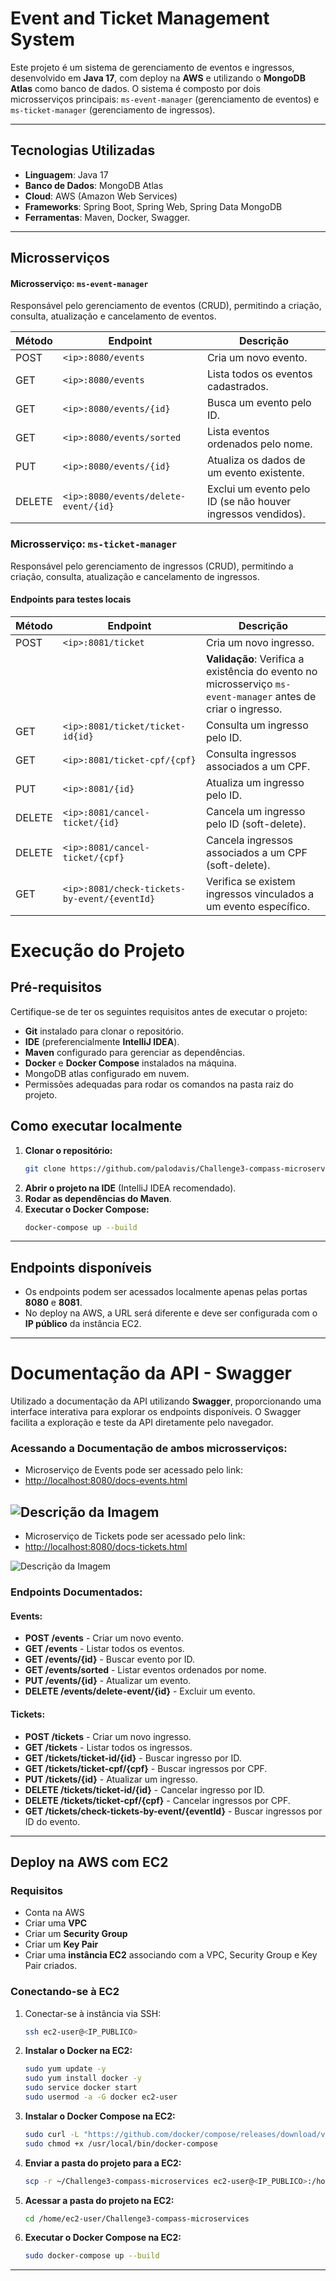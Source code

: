 # Event and Ticket Management System

Este projeto é um sistema de gerenciamento de eventos e ingressos, desenvolvido em **Java 17**, com deploy na **AWS** e utilizando o **MongoDB Atlas** como banco de dados. O sistema é composto por dois microsserviços principais: `ms-event-manager` (gerenciamento de eventos) e `ms-ticket-manager` (gerenciamento de ingressos).

---

## Tecnologias Utilizadas

- **Linguagem**: Java 17
- **Banco de Dados**: MongoDB Atlas
- **Cloud**: AWS (Amazon Web Services)
- **Frameworks**: Spring Boot, Spring Web, Spring Data MongoDB
- **Ferramentas**: Maven, Docker, Swagger.

---

## Microsserviços


#### **Microsserviço: `ms-event-manager`**

Responsável pelo gerenciamento de eventos (CRUD), permitindo a criação, consulta, atualização e cancelamento de eventos.

| Método | Endpoint                                | Descrição                                                                 |
|--------|-----------------------------------------|---------------------------------------------------------------------------|
| POST   | `<ip>:8080/events`                      | Cria um novo evento.                                                     |
| GET    | `<ip>:8080/events`                      | Lista todos os eventos cadastrados.                                      |
| GET    | `<ip>:8080/events/{id}`                 | Busca um evento pelo ID.                                                 |
| GET    | `<ip>:8080/events/sorted`               | Lista eventos ordenados pelo nome.                                       |
| PUT    | `<ip>:8080/events/{id}`                 | Atualiza os dados de um evento existente.                                |
| DELETE | `<ip>:8080/events/delete-event/{id}`    | Exclui um evento pelo ID (se não houver ingressos vendidos).             |

### **Microsserviço: `ms-ticket-manager`**

Responsável pelo gerenciamento de ingressos (CRUD), permitindo a criação, consulta, atualização e cancelamento de ingressos.

#### Endpoints para testes locais 

| Método | Endpoint                                | Descrição                                                                 |
|--------|-----------------------------------------|---------------------------------------------------------------------------|
| POST   | `<ip>:8081/ticket`                      | Cria um novo ingresso.                                                   |
|        |                                         | **Validação**: Verifica a existência do evento no microsserviço `ms-event-manager` antes de criar o ingresso. |
| GET    | `<ip>:8081/ticket/ticket-id{id}`        | Consulta um ingresso pelo ID.                                            |
| GET    | `<ip>:8081/ticket-cpf/{cpf}`            | Consulta ingressos associados a um CPF.                                  |
| PUT    | `<ip>:8081/{id}`          | Atualiza um ingresso pelo ID.                                            |
| DELETE | `<ip>:8081/cancel-ticket/{id}`          | Cancela um ingresso pelo ID (soft-delete).                               |
| DELETE | `<ip>:8081/cancel-ticket/{cpf}`         | Cancela ingressos associados a um CPF (soft-delete).                     |
| GET    | `<ip>:8081/check-tickets-by-event/{eventId}`| Verifica se existem ingressos vinculados a um evento específico.       |

# Execução do Projeto

## Pré-requisitos

Certifique-se de ter os seguintes requisitos antes de executar o projeto:

- **Git** instalado para clonar o repositório.
- **IDE** (preferencialmente **IntelliJ IDEA**).
- **Maven** configurado para gerenciar as dependências.
- **Docker** e **Docker Compose** instalados na máquina.
- MongoDB atlas configurado em nuvem.
- Permissões adequadas para rodar os comandos na pasta raiz do projeto.

## Como executar localmente

1. **Clonar o repositório:**
   ```bash
   git clone https://github.com/palodavis/Challenge3-compass-microservices.git
   ```
2. **Abrir o projeto na IDE** (IntelliJ IDEA recomendado).
3. **Rodar as dependências do Maven**.
4. **Executar o Docker Compose:**
   ```bash
   docker-compose up --build
   ```
   
---

## Endpoints disponíveis

- Os endpoints podem ser acessados localmente apenas pelas portas **8080** e **8081**.
- No deploy na AWS, a URL será diferente e deve ser configurada com o **IP público** da instância EC2.

---

# Documentação da API - Swagger
Utilizado a documentação da API utilizando **Swagger**, proporcionando uma interface interativa para explorar os endpoints disponíveis. 
O Swagger facilita a exploração e teste da API diretamente pelo navegador.

### Acessando a Documentação de ambos microsserviços:
- Microserviço de Events pode ser acessado pelo link:
- [http://localhost:8080/docs-events.html](http://localhost:8080/docs-events.html)

![Descrição da Imagem](ms-event-manager/src/main/java/com/palodavis/ms_event_manager/utils/swagger-events.png)
- 
- Microserviço de Tickets pode ser acessado pelo link:
- [http://localhost:8080/docs-tickets.html](http://localhost:8080/docs-tickets.html)

![Descrição da Imagem](ms-event-manager/src/main/java/com/palodavis/ms_event_manager/utils/swagger-events.png)

### Endpoints Documentados:
#### Events:
- **POST /events** - Criar um novo evento.
- **GET /events** - Listar todos os eventos.
- **GET /events/{id}** - Buscar evento por ID.
- **GET /events/sorted** - Listar eventos ordenados por nome.
- **PUT /events/{id}** - Atualizar um evento.
- **DELETE /events/delete-event/{id}** - Excluir um evento.

#### Tickets:
- **POST /tickets** - Criar um novo ingresso.
- **GET /tickets** - Listar todos os ingressos.
- **GET /tickets/ticket-id/{id}** - Buscar ingresso por ID.
- **GET /tickets/ticket-cpf/{cpf}** - Buscar ingressos por CPF.
- **PUT /tickets/{id}** - Atualizar um ingresso.
- **DELETE /tickets/ticket-id/{id}** - Cancelar ingresso por ID.
- **DELETE /tickets/ticket-cpf/{cpf}** - Cancelar ingressos por CPF.
- **GET /tickets/check-tickets-by-event/{eventId}** - Buscar ingressos por ID do evento.

---

## Deploy na AWS com EC2

### Requisitos

- Conta na AWS
- Criar uma **VPC**
- Criar um **Security Group**
- Criar um **Key Pair**
- Criar uma **instância EC2** associando com a VPC, Security Group e Key Pair criados.

### Conectando-se à EC2

1. Conectar-se à instância via SSH:
   ```bash
   ssh ec2-user@<IP_PUBLICO>
   ```

2. **Instalar o Docker na EC2:**
   ```bash
   sudo yum update -y
   sudo yum install docker -y
   sudo service docker start
   sudo usermod -a -G docker ec2-user
   ```

3. **Instalar o Docker Compose na EC2:**
   ```bash
   sudo curl -L "https://github.com/docker/compose/releases/download/v2.14.2/docker-compose-$(uname -s)-$(uname -m)" -o /usr/local/bin/docker-compose
   sudo chmod +x /usr/local/bin/docker-compose
   ```

4. **Enviar a pasta do projeto para a EC2:**
   ```bash
   scp -r ~/Challenge3-compass-microservices ec2-user@<IP_PUBLICO>:/home/ec2-user
   ```

5. **Acessar a pasta do projeto na EC2:**
   ```bash
   cd /home/ec2-user/Challenge3-compass-microservices
   ```

6. **Executar o Docker Compose na EC2:**
   ```bash
   sudo docker-compose up --build
   ```

---

